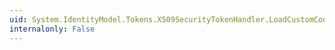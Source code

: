 ```yaml
---
uid: System.IdentityModel.Tokens.X509SecurityTokenHandler.LoadCustomConfiguration(System.Xml.XmlNodeList)
internalonly: False
---
```

